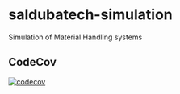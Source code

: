 # saldubatech-simulation
Simulation of Material Handling systems

## CodeCov
[![codecov](https://codecov.io/gh/jmpicnic/saldubatech-simulation/branch/master/graph/badge.svg?token=8CcUQaV1RQ)](https://codecov.io/gh/jmpicnic/saldubatech-simulation)
